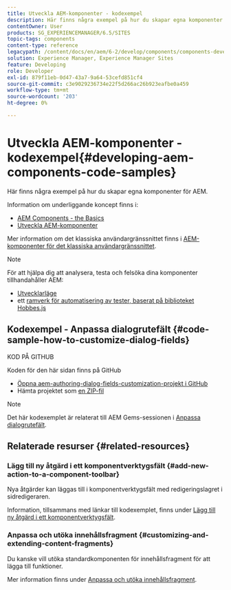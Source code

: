 ```yaml
---
title: Utveckla AEM-komponenter - kodexempel
description: Här finns några exempel på hur du skapar egna komponenter för AEM.
contentOwner: User
products: SG_EXPERIENCEMANAGER/6.5/SITES
topic-tags: components
content-type: reference
legacypath: /content/docs/en/aem/6-2/develop/components/components-develop
solution: Experience Manager, Experience Manager Sites
feature: Developing
role: Developer
exl-id: 879f11eb-0d47-43a7-9a64-53cefd851cf4
source-git-commit: c3e9029236734e22f5d266ac26b923eafbe0a459
workflow-type: tm+mt
source-wordcount: '203'
ht-degree: 0%

---
```


# Utveckla AEM-komponenter - kodexempel{#developing-aem-components-code-samples}

Här finns några exempel på hur du skapar egna komponenter för AEM.

Information om underliggande koncept finns i:

* [AEM Components - the Basics](/help/sites-developing/components-basics.md)
* [Utveckla AEM-komponenter](/help/sites-developing/developing-components.md)

Mer information om det klassiska användargränssnittet finns i [AEM-komponenter för det klassiska användargränssnittet](/help/sites-developing/developing-components-classic.md).

>[!NOTE]
>
>För att hjälpa dig att analysera, testa och felsöka dina komponenter tillhandahåller AEM:
>
>* [Utvecklarläge](/help/sites-developing/developer-mode.md)
>* ett [ramverk för automatisering av tester, baserat på biblioteket Hobbes.js](/help/sites-developing/hobbes.md)
>

## Kodexempel - Anpassa dialogrutefält {#code-sample-how-to-customize-dialog-fields}

KOD PÅ GITHUB

Koden för den här sidan finns på GitHub

* [Öppna aem-authoring-dialog-fields-customization-projekt i GitHub](https://github.com/Adobe-Marketing-Cloud/aem-authoring-dialog-fields-customization)
* Hämta projektet som [en ZIP-fil](https://codeload.github.com/Adobe-Marketing-Cloud/aem-authoring-dialog-fields-customization/zip/refs/heads/master)

>[!NOTE]
>
>Det här kodexemplet är relaterat till AEM Gems-sessionen i [Anpassa dialogrutefält](https://experienceleague.adobe.com/docs/experience-manager-gems-events/gems/gems2015/aem-customizing-dialog-fields-in-touch-ui.html?lang=sv-SE).

## Relaterade resurser {#related-resources}

### Lägg till ny åtgärd i ett komponentverktygsfält {#add-new-action-to-a-component-toolbar}

Nya åtgärder kan läggas till i komponentverktygsfält med redigeringslagret i sidredigeraren.

Information, tillsammans med länkar till kodexemplet, finns under [Lägg till ny åtgärd i ett komponentverktygsfält](/help/sites-developing/customizing-page-authoring-touch.md#add-new-action-to-a-component-toolbar).

### Anpassa och utöka innehållsfragment {#customizing-and-extending-content-fragments}

Du kanske vill utöka standardkomponenten för innehållsfragment för att lägga till funktioner.

Mer information finns under [Anpassa och utöka innehållsfragment](/help/sites-developing/customizing-content-fragments.md).
